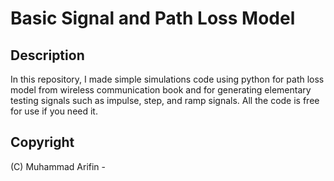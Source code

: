 # Basic Signal and Path Loss Model

## Description
In this repository, I made simple simulations code using python for path loss model from wireless communication book and for generating elementary testing signals such as impulse, step, and ramp signals.
All the code is free for use if you need it. 

## Copyright
(C) Muhammad Arifin - 
